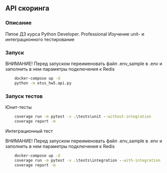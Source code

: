 ## API скоринга
### Описание
Пятое ДЗ курса Python Developer. Professional
Изучение unit- и интеграционного тестирование
### Запуск

ВНИМАНИЕ! Перед запуском переименовать файл .env_sample в .env и заполнить 
в нем параметры подключения к Redis

```cmd
    docker-compose up -d
    python -m otus_hw5.api.py
```

### Запуск тестов

Юнит-тесты
```cmd
    coverage run -m pytest -v .\tests\unit --without-integration
	coverage report -m
```

Интеграционный тест

ВНИМАНИЕ! Перед запуском переименовать файл .env_sample в .env и заполнить 
в нем параметры подключения к Redis

```cmd
    docker-compose up -d
	coverage run -m pytest -v .\tests\integration --with-integration
	coverage report -m
```